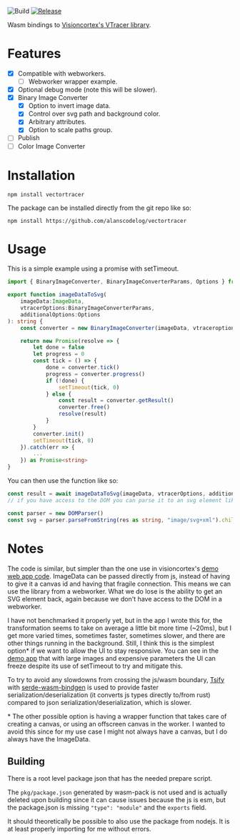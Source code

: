 ![Build](https://github.com/alanscodelog/vectortracer/workflows/Build/badge.svg)
[![Release](https://github.com/alanscodelog/vectortracer/workflows/Release/badge.svg)](https://www.npmjs.com/package/vectortracer)

Wasm bindings to [Visioncortex's VTracer library](https://github.com/visioncortex/vtracer).

# Features

- [x] Compatible with webworkers.
	- [ ] Webworker wrapper example.
- [x] Optional debug mode (note this will be slower).
- [x] Binary Image Converter
	- [x] Option to invert image data.
	- [x] Control over svg path and background color.
	- [x] Arbitrary attributes.
	- [x] Option to scale paths group.
- [ ] Publish
- [ ] Color Image Converter

# Installation

```
npm install vectortracer
```

The package can be installed directly from the git repo like so:

```
npm install https://github.com/alanscodelog/vectortracer
```

# Usage

This is a simple example using a promise with setTimeout.

```ts
import { BinaryImageConverter, BinaryImageConverterParams, Options } from "vectortracer"

export function imageDataToSvg(
	imageData:ImageData,
	vtracerOptions:BinaryImageConverterParams,
	additionalOptions:Options
): string {
	const converter = new BinaryImageConverter(imageData, vtraceroptions, additionalOptions)

	return new Promise(resolve => {
		let done = false
		let progress = 0
		const tick = () => {
			done = converter.tick()
			progress = converter.progress()
			if (!done) {
				setTimeout(tick, 0)
			} else {
				const result = converter.getResult()
				converter.free()
				resolve(result)
			}
		}
		converter.init()
		setTimeout(tick, 0)
	}).catch(err => {
		...
	}) as Promise<string>
}
```

You can then use the function like so:
```ts
const result = await imageDataToSvg(imageData, vtracerOptions, additionalOptions)
// if you have access to the DOM you can parse it to an svg element like so

const parser = new DOMParser()
const svg = parser.parseFromString(res as string, "image/svg+xml").children[0] as SVGElement
```

# Notes

The code is similar, but simpler than the one use in visioncortex's [demo web app code](https://github.com/visioncortex/vtracer/tree/master/webapp). ImageData can be passed directly from js, instead of having to give it a canvas id and having that fragile connection. This means we can use the library from a webworker. What we do lose is the ability to get an SVG element back, again because we don't have access to the DOM in a webworker.

I have not benchmarked it properly yet, but in the app I wrote this for, the transformation seems to take on average a little bit more time (~20ms), but I get more varied times, sometimes faster, sometimes slower, and there are other things running in the background. Still, I think this is the simplest option\* if we want to allow the UI to stay responsive. You can see in the [demo app](https://www.visioncortex.org/vtracer/) that with large images and expensive parameters the UI can freeze despite its use of setTimeout to try and mitigate this. 

To try to avoid any slowdowns from crossing the js/wasm boundary, [Tsify](https://github.com/madonoharu/tsify) with [serde-wasm-bindgen](https://github.com/cloudflare/serde-wasm-bindgen) is used to provide faster serialization/deserialization (it converts js types directly to/from rust) compared to json serialization/deserialization, which is slower.

\* The other possible option is having a wrapper function that takes care of creating a canvas, or using an offscreen canvas in the worker. I wanted to avoid this since for my use case I might not always have a canvas, but I do always have the ImageData.

## Building

There is a root level package json that has the needed prepare script.

The `pkg/package.json` generated by wasm-pack is not used and is actually deleted upon building since it can cause issues because the js is esm, but the package.json is missing `"type": "module"` and the `exports` field.

It should theoretically be possible to also use the package from nodejs. It is at least properly importing for me without errors.
